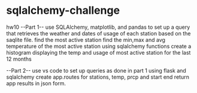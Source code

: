 # sqlalchemy-challenge
hw10
--Part 1--
use SQLAlchemy, matplotlib, and pandas to set up a query that retrieves the weather and dates of usage of each station based on the saqlite file.
find the most active station
find the min,max and avg temperature of the most active station using sqlalchemy functions
create a histogram displaying the temp and usage of most active station for the last 12 months 

--Part 2--
use vs code to set up queries as done in part 1 using flask and sqlalchemy
create app.routes for stations, temp, prcp and start end
return app results in json form.
